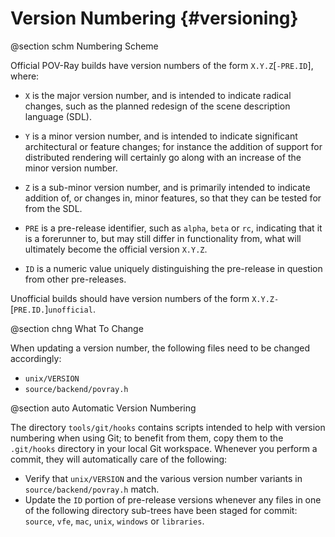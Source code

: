 # Version Numbering {#versioning}

@section schm       Numbering Scheme

Official POV-Ray builds have version numbers of the form `X.Y.Z`[`-PRE.ID`], where:

  - `X` is the major version number, and is intended to indicate radical changes, such as the planned redesign of the
    scene description language (SDL).
  - `Y` is a minor version number, and is intended to indicate significant architectural or feature changes; for
    instance the addition of support for distributed rendering will certainly go along with an increase of the minor
    version number.
  - `Z` is a sub-minor version number, and is primarily intended to indicate addition of, or changes in, minor features,
    so that they can be tested for from the SDL.

  - `PRE` is a pre-release identifier, such as `alpha`, `beta` or `rc`, indicating that it is a forerunner to, but may
    still differ in functionality from, what will ultimately become the official version `X.Y.Z`.
  - `ID` is a numeric value uniquely distinguishing the pre-release in question from other pre-releases.

Unofficial builds should have version numbers of the form `X.Y.Z-`[`PRE.ID.`]`unofficial`.


@section chng       What To Change

When updating a version number, the following files need to be changed accordingly:

  - `unix/VERSION`
  - `source/backend/povray.h`


@section auto       Automatic Version Numbering

The directory `tools/git/hooks` contains scripts intended to help with version numbering when using Git; to benefit from
them, copy them to the `.git/hooks` directory in your local Git workspace. Whenever you perform a commit, they will
automatically care of the following:

  - Verify that `unix/VERSION` and the various version number variants in `source/backend/povray.h` match.
  - Update the `ID` portion of pre-release versions whenever any files in one of the following directory sub-trees have
    been staged for commit: `source`, `vfe`, `mac`, `unix`, `windows` or `libraries`.

